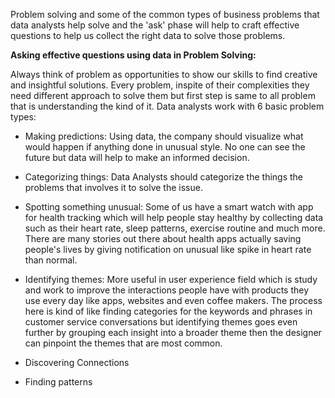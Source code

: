 Problem solving and some of the common types of business problems that data analysts help solve and the 'ask' phase will help to craft effective questions to help us collect the right data to solve those problems.

**Asking effective questions using data in Problem Solving:**

Always think of problem as opportunities to show our skills to find creative and insightful solutions. Every problem, inspite of their complexities they need different approach to solve them but first step is same to all problem that is understanding the kind of it. 
Data analysts work with 6 basic problem types:

+ Making predictions: Using data, the company should visualize what would happen if anything done in unusual style. No one can see the future but data will help to make an informed decision.

+ Categorizing things: Data Analysts should categorize the things the problems that involves it to solve the issue.

+ Spotting something unusual: Some of us have a smart watch with app for health tracking which will help people stay healthy by collecting data such as their heart rate, sleep patterns, exercise routine and much more. There are many stories out there about health apps actually saving people's lives by giving notification on unusual like spike in heart rate than normal.
 
+ Identifying themes: More useful in user experience field which is study and work to improve the interactions people have with products they use every day like apps, websites and even coffee makers. The process here is kind of like finding categories for the keywords and phrases in customer service conversations but identifying themes goes even further by grouping each insight into a broader theme then the designer can pinpoint the themes that are most common.

+ Discovering Connections
+ Finding patterns

